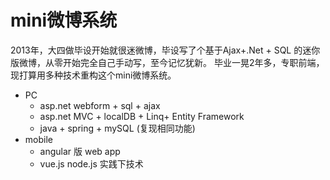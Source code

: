 # mini微博系统
2013年，大四做毕设开始就很迷微博，毕设写了个基于Ajax+.Net + SQL 的迷你版微博，从零开始完全自己手动写，至今记忆犹新。
毕业一晃2年多，专职前端，现打算用多种技术重构这个mini微博系统。  

- PC
  - asp.net webform + sql + ajax
  - asp.net MVC + localDB + Linq+ Entity Framework
  - java + spring + mySQL (复现相同功能)  
- mobile 
  - angular 版 web app
  - vue.js node.js 实践下技术
